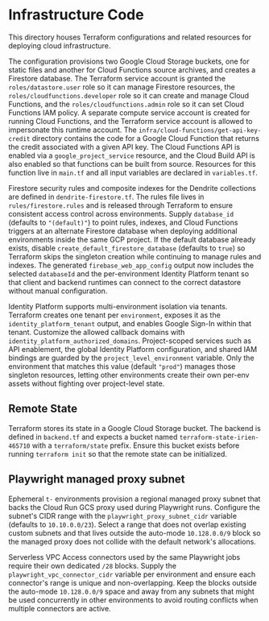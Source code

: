 # Infrastructure Code

This directory houses Terraform configurations and related resources for deploying cloud infrastructure.

The configuration provisions two Google Cloud Storage buckets, one for static
files and another for Cloud Functions source archives, and creates a
Firestore database. The Terraform service account is granted the
`roles/datastore.user` role so it can manage Firestore resources, the
`roles/cloudfunctions.developer` role so it can create and manage Cloud
Functions, and the `roles/cloudfunctions.admin` role so it can set Cloud
Functions IAM policy. A separate compute service account is created for running
Cloud Functions, and the Terraform service account is allowed to
impersonate this runtime account. The `infra/cloud-functions/get-api-key-credit` directory contains the code
for a Google Cloud Function that returns the credit associated with a given API
key. The
Cloud Functions API is enabled via a `google_project_service` resource, and the
Cloud Build API is also enabled so that functions can be built from source.
Resources for this function live in `main.tf` and all input variables are
declared in `variables.tf`.

Firestore security rules and composite indexes for the Dendrite collections are
defined in `dendrite-firestore.tf`. The rules file lives in
`rules/firestore.rules` and is released through Terraform to ensure consistent
access control across environments. Supply `database_id` (defaults to
`"(default)"`) to point rules, indexes, and Cloud Functions triggers at an
alternate Firestore database when deploying additional environments inside the
same GCP project. If the default database already exists, disable
`create_default_firestore_database` (defaults to `true`) so Terraform skips the
singleton creation while continuing to manage rules and indexes. The generated
`firebase_web_app_config` output now includes the selected `databaseId` and the
per-environment Identity Platform tenant so that client and backend runtimes can
connect to the correct datastore without manual configuration.

Identity Platform supports multi-environment isolation via tenants. Terraform
creates one tenant per `environment`, exposes it as the
`identity_platform_tenant` output, and enables Google Sign-In within that
tenant. Customize the allowed callback domains with
`identity_platform_authorized_domains`. Project-scoped services such as API
enablement, the global Identity Platform configuration, and shared IAM bindings
are guarded by the `project_level_environment` variable. Only the environment
that matches this value (default `"prod"`) manages those singleton resources,
letting other environments create their own per-env assets without fighting over
project-level state.

## Remote State

Terraform stores its state in a Google Cloud Storage bucket. The backend is
defined in `backend.tf` and expects a bucket named `terraform-state-irien-465710` with a
`terraform/state` prefix. Ensure this bucket exists before running
`terraform init` so that the remote state can be initialized.

## Playwright managed proxy subnet

Ephemeral `t-` environments provision a regional managed proxy subnet that backs
the Cloud Run GCS proxy used during Playwright runs. Configure the subnet's CIDR
range with the `playwright_proxy_subnet_cidr` variable (defaults to
`10.10.0.0/23`). Select a range that does not overlap existing custom subnets
and that lives outside the auto-mode `10.128.0.0/9` block so the managed proxy
does not collide with the default network's allocations.

Serverless VPC Access connectors used by the same Playwright jobs require their
own dedicated `/28` blocks. Supply the `playwright_vpc_connector_cidr` variable
per environment and ensure each connector's range is unique and non-overlapping.
Keep the blocks outside the auto-mode `10.128.0.0/9` space and away from any
subnets that might be used concurrently in other environments to avoid routing
conflicts when multiple connectors are active.
